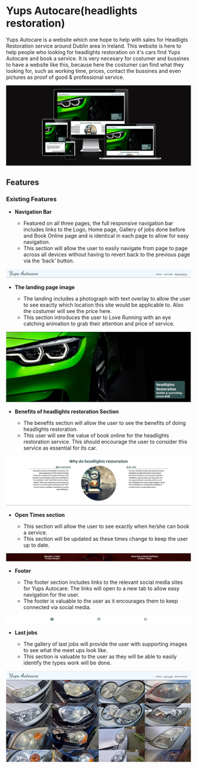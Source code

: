 # Yups Autocare(headlights restoration)

Yups Autocare is a website which one hope to help with sales for Headligts Restoration service around Dublin area in Ireland. This website is here to help people who looking for headlights restoration on it's cars find Yups Autocare and book a service. It is very necesary for costumer and bussines to have a website like this, because here the costumer can find what they looking for, such as working time, prices, contact the bussines and even pictures as proof of good & professional service.

![Header](https://github.com/Yups11/Project-nr1/blob/main/media/readme-image-1.png)

## Features

### Existing Features

- __Navigation Bar__

  - Featured on all three pages, the full responsive navigation bar includes links to the Logo, Home page, Gallery of jobs done before and Book Online page and is identical in each page to allow for easy navigation.
  - This section will allow the user to easily navigate from page to page across all devices without having to revert back to the previous page via the ‘back’ button.

![Navigation Bar](https://github.com/Yups11/Project-nr1/blob/main/media/readme-image-features-navbar.png)

- __The landing page image__

  - The landing includes a photograph with text overlay to allow the user to see exactly which location this site would be applicable to. Also the costumer will see the price here.
  - This section introduces the user to Love Running with an eye catching animation to grab their attention and price of service.

![Landing Page](https://github.com/Yups11/Project-nr1/blob/main/media/landing-page-image.png)

- __Benefits of headlights restoration Section__

  - The benefits section will allow the user to see the benefits of doing headlights restoration.
  - This user will see the value of book online for the headlights restoration service. This should encourage the user to consider this service as essential for its car.

![Benefits of headligts restoration](https://github.com/Yups11/Project-nr1/blob/main/media/benefits-image.png)

- __Open Times section__

  - This section will allow the user to see exactly when he/she can book a service. 
  - This section will be updated as these times change to keep the user up to date. 

![Open Times](https://github.com/Yups11/Project-nr1/blob/main/media/open-times-image.png)

- __Footer__ 

  - The footer section includes links to the relevant social media sites for Yups Autocare. The links will open to a new tab to allow easy navigation for the user. 
  - The footer is valuable to the user as it encourages them to keep connected via social media.

![Footer](https://github.com/Yups11/Project-nr1/blob/main/media/footer-image-readme.png)

- __Last jobs__

  - The gallery of last jobs will provide the user with supporting images to see what the meet ups look like. 
  - This section is valuable to the user as they will be able to easily identify the types work will be done.

![Last jobs](https://github.com/Yups11/Project-nr1/blob/main/media/last-jobs-image-readme.png)
